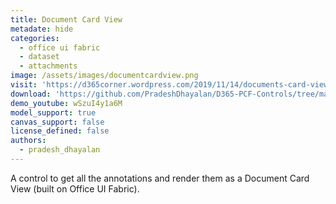 ```yaml
---
title: Document Card View
metadate: hide
categories:
  - office ui fabric
  - dataset
  - attachments
image: /assets/images/documentcardview.png
visit: 'https://d365corner.wordpress.com/2019/11/14/documents-card-view-my-first-pcf-control-built-on-office-ui-fabric/'
download: 'https://github.com/PradeshDhayalan/D365-PCF-Controls/tree/master/DocumentCard'
demo_youtube: wSzuI4y1a6M
model_support: true
canvas_support: false
license_defined: false
authors:
  - pradesh_dhayalan
---
```


A control to get all the annotations and render them as a Document Card View (built on Office UI Fabric).

